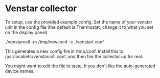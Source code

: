 # Venstar collector #

To setup, use the provided example config. Set the name of your venstar
unit in the config file (the default is Thermostat, change it to
what you set on the display panel)

./venstarcoll -m /tmp/new.conf -c ./venstart.conf

This generates a new config file in /tmp/conf.  Install this to 
/usr/local/etc/venstarcoll.conf, and then fire the collector up for real.

You might want to edit the file to taste, if you don't like the auto-generated
device names.
